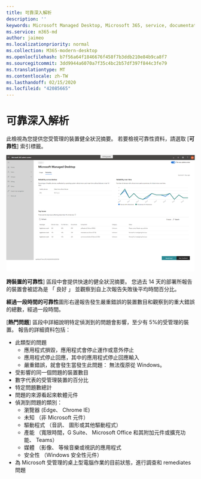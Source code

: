 ```yaml
---
title: 可靠深入解析
description: ''
keywords: Microsoft Managed Desktop, Microsoft 365, service, documentation, Microsoft 受管理的電腦, Microsoft 365, 服務, 文件
ms.service: m365-md
author: jaimeo
ms.localizationpriority: normal
ms.collection: M365-modern-desktop
ms.openlocfilehash: b7f56a64f1846676f458f7b3ddb210e84b9ca8f7
ms.sourcegitcommit: 3dd9944a6070a7f35c4bc2b57df397f844c3fe79
ms.translationtype: MT
ms.contentlocale: zh-TW
ms.lasthandoff: 02/15/2020
ms.locfileid: "42085665"
---
```

# <a name="reliability-insights"></a>可靠深入解析

此檢視為您提供您受管理的裝置健全狀況摘要。 若要檢視可靠性資料，請選取 [**可靠性**] 索引標籤。


![可靠性窗格： 上方的 [跨裝置透過時間圖表中右上，upper left、 可靠性問題資料表跨底部。 說明和意見反應] 按鈕在右下方。](../../media/insights_reliability.png)

**跨裝置的可靠性**] 區段中會提供快速的健全狀況摘要。 您過去 14 天的部署所報告的裝置會被認為是 「 良好 」 並觀察到自上次報告失敗後平均時間百分比。 

 
**經過一段時間的可靠性**圖形右邊報告發生嚴重錯誤的裝置數目和觀察到的重大錯誤的總數，經過一段時間。

[**熱門問題**] 區段中詳細說明特定偵測到的問題會影響，至少有 5%的受管理的裝置。 報告的詳細資料包括：

- 此類型的問題
    - 應用程式損毀，應用程式會停止運作或意外停止
    - 應用程式停止回應，其中的應用程式停止回應輸入
    - 嚴重錯誤，就會發生當發生此問題： 無法復原從 Windows。
- 受影響的同一個問題的裝置數目
- 數字代表的受管理裝置的百分比
- 特定問題數總計
- 問題的來源看起來軟體元件
- 偵測到問題的類別：
    - 瀏覽器 (Edge、 Chrome IE)
    - 未知 （非 Microsoft 元件）
    - 驅動程式 （音訊、 圖形或其他驅動程式）
    - 產能 （寬限時間，G Suite、 Microsoft Office 和其附加元件或擴充功能、 Teams）
    - 媒體 （影像、 等候音樂或視訊的應用程式
    - 安全性 （Windows 安全性元件）
- 為 Microsoft 受管理的桌上型電腦作業的目前狀態，進行調查和 remediates 問題

